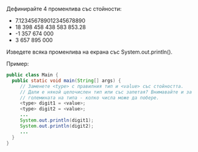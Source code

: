 Дефинирайте 4 променлива със стойности:

* 7.123456789012345678890
* 18 398 458 438 583 853.28
* -1 357 674 000
* 3 657 895 000

Изведете всяка променлива на екрана със System.out.println().

Пример:
```java
public class Main {
  public static void main(String[] args) {
     // Заменете <type> с правилния тип и <value> със стойността.
     // Дали е някой целочислен тип или със запетая? Внимавайте и за
     // големината на типа - колко числа може да побере.
     <type> digit1 = <value>;
     <type> digit2 = <value>;
     ...
     System.out.println(digit1);
     System.out.println(digit2);
     ...
  }
}
```